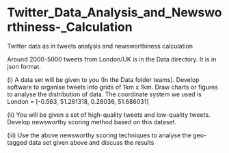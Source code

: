 # Twitter_Data_Analysis_and_Newsworthiness-_Calculation
Twitter data as in tweets analysis and newsworthiness calculation

Around 2000-5000 tweets from London/UK is in the Data directory. It is in json format.

(i) A data set will be given to you (In the Data folder teams). Develop software to organise tweets into
grids of 1km x 1km. Draw charts or figures to analyse the distribution of data.
The coordinate system we used is
London = [-0.563, 51.261318, 0.28036, 51.686031]

(ii) You will be given a set of high-quality tweets and low-quality tweets. Develop newsworthy
scoring method based on this dataset.

(iii) Use the above newsworthy scoring techniques to analyse the geo-tagged data set given above
and discuss the results
